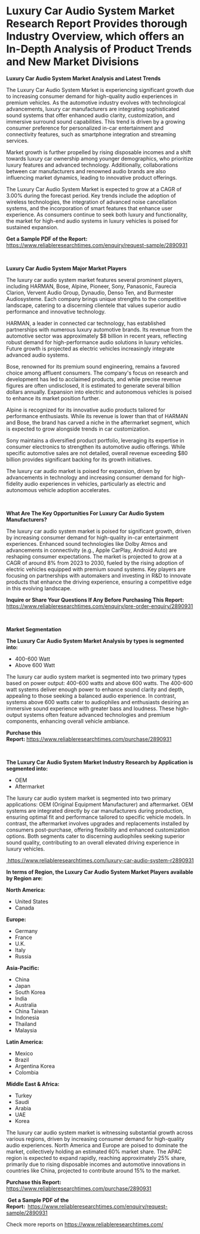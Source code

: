 <p><h1>Luxury Car Audio System Market Research Report Provides thorough Industry Overview, which offers an In-Depth Analysis of Product Trends and New Market Divisions</h1></p><p><strong>Luxury Car Audio System Market Analysis and Latest Trends</strong></p>
<p><p>The Luxury Car Audio System Market is experiencing significant growth due to increasing consumer demand for high-quality audio experiences in premium vehicles. As the automotive industry evolves with technological advancements, luxury car manufacturers are integrating sophisticated sound systems that offer enhanced audio clarity, customization, and immersive surround sound capabilities. This trend is driven by a growing consumer preference for personalized in-car entertainment and connectivity features, such as smartphone integration and streaming services.</p><p>Market growth is further propelled by rising disposable incomes and a shift towards luxury car ownership among younger demographics, who prioritize luxury features and advanced technology. Additionally, collaborations between car manufacturers and renowned audio brands are also influencing market dynamics, leading to innovative product offerings.</p><p>The Luxury Car Audio System Market is expected to grow at a CAGR of 3.00% during the forecast period. Key trends include the adoption of wireless technologies, the integration of advanced noise cancellation systems, and the incorporation of smart features that enhance user experience. As consumers continue to seek both luxury and functionality, the market for high-end audio systems in luxury vehicles is poised for sustained expansion.</p></p>
<p><strong>Get a Sample PDF of the Report:&nbsp;</strong> <a href="https://www.reliableresearchtimes.com/enquiry/request-sample/2890931?utm_campaign=3101&utm_medium=2&utm_source=Github&utm_content=ia&utm_term=14032025&utm_id=luxury-car-audio-system">https://www.reliableresearchtimes.com/enquiry/request-sample/2890931</a></p>
<p>&nbsp;</p>
<p><strong>Luxury Car Audio System Major Market Players</strong></p>
<p><p>The luxury car audio system market features several prominent players, including HARMAN, Bose, Alpine, Pioneer, Sony, Panasonic, Faurecia Clarion, Vervent Audio Group, Dynaudio, Denso Ten, and Burmester Audiosysteme. Each company brings unique strengths to the competitive landscape, catering to a discerning clientele that values superior audio performance and innovative technology.</p><p>HARMAN, a leader in connected car technology, has established partnerships with numerous luxury automotive brands. Its revenue from the automotive sector was approximately $8 billion in recent years, reflecting robust demand for high-performance audio solutions in luxury vehicles. Future growth is projected as electric vehicles increasingly integrate advanced audio systems.</p><p>Bose, renowned for its premium sound engineering, remains a favored choice among affluent consumers. The company's focus on research and development has led to acclaimed products, and while precise revenue figures are often undisclosed, it is estimated to generate several billion dollars annually. Expansion into electric and autonomous vehicles is poised to enhance its market position further.</p><p>Alpine is recognized for its innovative audio products tailored for performance enthusiasts. While its revenue is lower than that of HARMAN and Bose, the brand has carved a niche in the aftermarket segment, which is expected to grow alongside trends in car customization.</p><p>Sony maintains a diversified product portfolio, leveraging its expertise in consumer electronics to strengthen its automotive audio offerings. While specific automotive sales are not detailed, overall revenue exceeding $80 billion provides significant backing for its growth initiatives.</p><p>The luxury car audio market is poised for expansion, driven by advancements in technology and increasing consumer demand for high-fidelity audio experiences in vehicles, particularly as electric and autonomous vehicle adoption accelerates.</p></p>
<p>&nbsp;</p>
<p><strong>What Are The Key Opportunities For Luxury Car Audio System Manufacturers?</strong></p>
<p><p>The luxury car audio system market is poised for significant growth, driven by increasing consumer demand for high-quality in-car entertainment experiences. Enhanced sound technologies like Dolby Atmos and advancements in connectivity (e.g., Apple CarPlay, Android Auto) are reshaping consumer expectations. The market is projected to grow at a CAGR of around 8% from 2023 to 2030, fueled by the rising adoption of electric vehicles equipped with premium sound systems. Key players are focusing on partnerships with automakers and investing in R&D to innovate products that enhance the driving experience, ensuring a competitive edge in this evolving landscape.</p></p>
<p><strong>Inquire or Share Your Questions If Any Before Purchasing This Report:</strong> <a href="https://www.reliableresearchtimes.com/enquiry/pre-order-enquiry/2890931?utm_campaign=3101&utm_medium=2&utm_source=Github&utm_content=ia&utm_term=14032025&utm_id=luxury-car-audio-system">https://www.reliableresearchtimes.com/enquiry/pre-order-enquiry/2890931</a></p>
<p>&nbsp;</p>
<p><strong>Market Segmentation</strong></p>
<p><strong>The Luxury Car Audio System Market Analysis by types is segmented into:</strong></p>
<p><ul><li>400-600 Watt</li><li>Above 600 Watt</li></ul></p>
<p><p>The luxury car audio system market is segmented into two primary types based on power output: 400-600 watts and above 600 watts. The 400-600 watt systems deliver enough power to enhance sound clarity and depth, appealing to those seeking a balanced audio experience. In contrast, systems above 600 watts cater to audiophiles and enthusiasts desiring an immersive sound experience with greater bass and loudness. These high-output systems often feature advanced technologies and premium components, enhancing overall vehicle ambiance.</p></p>
<p><strong>Purchase this Report:&nbsp;</strong><a href="https://www.reliableresearchtimes.com/purchase/2890931?utm_campaign=3101&utm_medium=2&utm_source=Github&utm_content=ia&utm_term=14032025&utm_id=luxury-car-audio-system">https://www.reliableresearchtimes.com/purchase/2890931</a></p>
<p>&nbsp;</p>
<p><strong>The Luxury Car Audio System Market Industry Research by Application is segmented into:</strong></p>
<p><ul><li>OEM</li><li>Aftermarket</li></ul></p>
<p><p>The luxury car audio system market is segmented into two primary applications: OEM (Original Equipment Manufacturer) and aftermarket. OEM systems are integrated directly by car manufacturers during production, ensuring optimal fit and performance tailored to specific vehicle models. In contrast, the aftermarket involves upgrades and replacements installed by consumers post-purchase, offering flexibility and enhanced customization options. Both segments cater to discerning audiophiles seeking superior sound quality, contributing to an overall elevated driving experience in luxury vehicles.</p></p>
<p><a href="https://www.reliableresearchtimes.com/luxury-car-audio-system-r2890931?utm_campaign=3101&utm_medium=2&utm_source=Github&utm_content=ia&utm_term=14032025&utm_id=luxury-car-audio-system">&nbsp;https://www.reliableresearchtimes.com/luxury-car-audio-system-r2890931</a></p>
<p><strong>In terms of Region, the Luxury Car Audio System Market Players available by Region are:</strong></p>
<p>
    <p> <strong> North America: </strong>
        <ul>
            <li>United States</li>
            <li>Canada</li>
        </ul>
        </p> 
    <p> <strong> Europe: </strong>
        <ul>
            <li>Germany</li>
            <li>France</li>
            <li>U.K.</li>
            <li>Italy</li>
            <li>Russia</li>
        </ul>
        </p> 
    <p> <strong> Asia-Pacific: </strong>
        <ul>
            <li>China</li>
            <li>Japan</li>
            <li>South Korea</li>
            <li>India</li>
            <li>Australia</li>
            <li>China Taiwan</li>
            <li>Indonesia</li>
            <li>Thailand</li>
            <li>Malaysia</li>
        </ul>
        </p> 
    <p> <strong> Latin America: </strong>
        <ul>
            <li>Mexico</li>
            <li>Brazil</li>
            <li>Argentina Korea</li>
            <li>Colombia</li>
        </ul>
        </p> 
    <p> <strong> Middle East & Africa: </strong>
        <ul>
            <li>Turkey</li>
            <li>Saudi</li>
            <li>Arabia</li>
            <li>UAE</li>
            <li>Korea</li>
        </ul>
    </p>
    </p>
<p><p>The luxury car audio system market is witnessing substantial growth across various regions, driven by increasing consumer demand for high-quality audio experiences. North America and Europe are poised to dominate the market, collectively holding an estimated 60% market share. The APAC region is expected to expand rapidly, reaching approximately 25% share, primarily due to rising disposable incomes and automotive innovations in countries like China, projected to contribute around 15% to the market.</p></p>
<p><strong>Purchase this Report: </strong><a href="https://www.reliableresearchtimes.com/purchase/2890931?utm_campaign=3101&utm_medium=2&utm_source=Github&utm_content=ia&utm_term=14032025&utm_id=luxury-car-audio-system">https://www.reliableresearchtimes.com/purchase/2890931</a></p>
<p>&nbsp;<strong>Get a Sample PDF of the Report:&nbsp;&nbsp;</strong><a href="https://www.reliableresearchtimes.com/enquiry/request-sample/2890931?utm_campaign=3101&utm_medium=2&utm_source=Github&utm_content=ia&utm_term=14032025&utm_id=luxury-car-audio-system">https://www.reliableresearchtimes.com/enquiry/request-sample/2890931</a></p>
<p><strong></strong></p>
<p>Check more reports on <a href="https://www.reliableresearchtimes.com/?utm_campaign=3101&utm_medium=2&utm_source=Github&utm_content=ia&utm_term=14032025&utm_id=luxury-car-audio-system">https://www.reliableresearchtimes.com/</a></p>